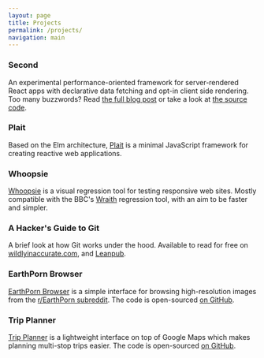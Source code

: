 ```yaml
---
layout: page
title: Projects
permalink: /projects/
navigation: main
---
```


### Second

An experimental performance-oriented framework for server-rendered React apps with declarative data fetching and opt-in client side rendering. Too many buzzwords? Read [the full blog post](https://wildlyinaccurate.com/introducing-second-a-framework-for-mostly-static-react-applications/) or take a look at [the source code](https://github.com/wildlyinaccurate/second).

### Plait

Based on the Elm architecture, [Plait](https://wildlyinaccurate.com/plait/) is a minimal JavaScript framework for creating reactive web applications.

### Whoopsie

[Whoopsie](https://github.com/wildlyinaccurate/whoopsie) is a visual regression tool for testing responsive web sites. Mostly compatible with the BBC's [Wraith](https://github.com/bbc-news/wraith) regression tool, with an aim to be faster and simpler.

### A Hacker's Guide to Git

A brief look at how Git works under the hood. Available to read for free on [wildlyinaccurate.com](/a-hackers-guide-to-git/), and [Leanpub](https://leanpub.com/a-hackers-guide-to-git).

### EarthPorn Browser

[EarthPorn Browser](https://wildlyinaccurate.com/earthporn-browser/) is a simple interface for browsing high-resolution images from the [r/EarthPorn subreddit](https://www.reddit.com/r/EarthPorn/). The code is open-sourced [on GitHub](https://github.com/wildlyinaccurate/earthporn-browser).

### Trip Planner

[Trip Planner](https://wildlyinaccurate.com/trip-planner/) is a lightweight interface on top of Google Maps which makes planning multi-stop trips easier. The code is open-sourced [on GitHub](https://github.com/wildlyinaccurate/trip-planner).
